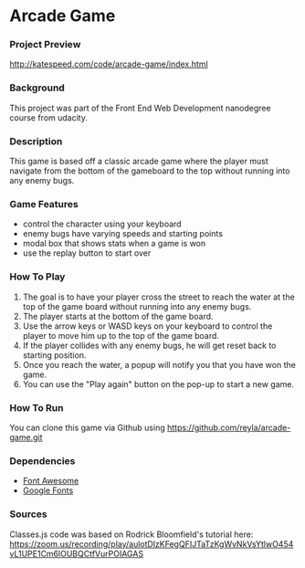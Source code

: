 
# Arcade Game


### Project Preview

http://katespeed.com/code/arcade-game/index.html


### Background

This project was part of the Front End Web Development nanodegree course from udacity.


### Description

This game is based off a classic arcade game where the player must navigate from the bottom of the gameboard to the top without running into any enemy bugs.


### Game Features

* control the character using your keyboard
* enemy bugs have varying speeds and starting points
* modal box that shows stats when a game is won
* use the replay button to start over


### How To Play

1. The goal is to have your player cross the street to reach the water at the top of the game board without running into any enemy bugs.
2. The player starts at the bottom of the game board.
3. Use the arrow keys or WASD keys on your keyboard to control the player to move him up to the top of the game board.
4. If the player collides with any enemy bugs, he will get reset back to starting position.
5. Once you reach the water, a popup will notify you that you have won the game.
6. You can use the "Play again" button on the pop-up to start a new game.


### How To Run

You can clone this game via Github using https://github.com/reyla/arcade-game.git


### Dependencies

* [Font Awesome](https://maxcdn.bootstrapcdn.com/font-awesome/4.6.1/css/font-awesome.min.css)
* [Google Fonts](https://fonts.googleapis.com/css?family=Roboto)


### Sources

Classes.js code was based on Rodrick Bloomfield's tutorial here: https://zoom.us/recording/play/aulotDlzKFegQFIJTaTzKgWvNkVsYtlwO454vL1UPE1Cm6lOUBQCtfVurPOIAGAS
